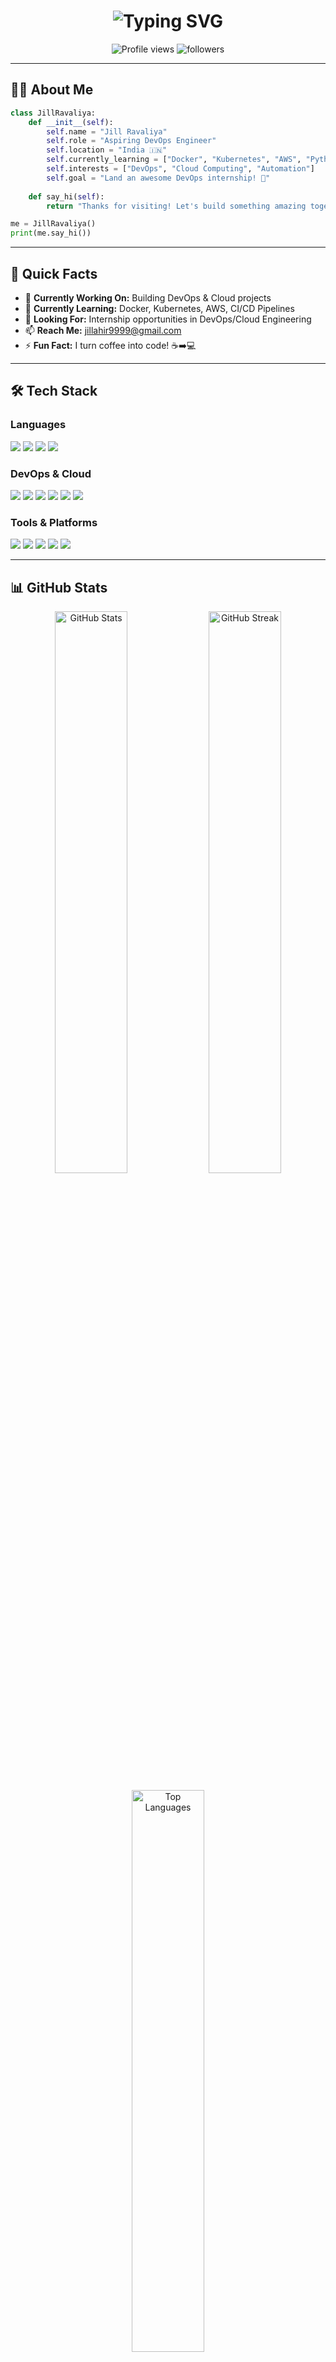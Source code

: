 <h1 align="center">
  <img src="https://readme-typing-svg.demolab.com?font=Fira+Code&weight=700&size=32&duration=3000&pause=1000&color=667EEA&center=true&vCenter=true&random=false&width=600&lines=Hi+%F0%9F%91%8B%2C+I'm+Jill+Ravaliya;Aspiring+DevOps+Engineer;Cloud+Enthusiast+%E2%98%81%EF%B8%8F;Always+Learning+%F0%9F%9A%80" alt="Typing SVG" />
</h1>

<p align="center">
  <img src="https://komarev.com/ghpvc/?username=jillravaliya&label=Profile%20Views&color=667eea&style=flat-square" alt="Profile views" />
  <img src="https://img.shields.io/github/followers/jillravaliya?label=Followers&style=flat-square&color=764ba2" alt="followers" />
</p>

-----

## 👨‍💻 About Me

```python
class JillRavaliya:
    def __init__(self):
        self.name = "Jill Ravaliya"
        self.role = "Aspiring DevOps Engineer"
        self.location = "India 🇮🇳"
        self.currently_learning = ["Docker", "Kubernetes", "AWS", "Python"]
        self.interests = ["DevOps", "Cloud Computing", "Automation"]
        self.goal = "Land an awesome DevOps internship! 🎯"
    
    def say_hi(self):
        return "Thanks for visiting! Let's build something amazing together 🚀"

me = JillRavaliya()
print(me.say_hi())
```

-----

## 🎯 Quick Facts

- 🔭 **Currently Working On:** Building DevOps & Cloud projects
- 🌱 **Currently Learning:** Docker, Kubernetes, AWS, CI/CD Pipelines
- 💼 **Looking For:** Internship opportunities in DevOps/Cloud Engineering
- 📫 **Reach Me:** jillahir9999@gmail.com
- ⚡ **Fun Fact:** I turn coffee into code! ☕➡️💻

-----

## 🛠️ Tech Stack

### **Languages**

<p>
  <img src="https://img.shields.io/badge/Python-3776AB?style=for-the-badge&logo=python&logoColor=white" />
  <img src="https://img.shields.io/badge/Bash-4EAA25?style=for-the-badge&logo=gnu-bash&logoColor=white" />
  <img src="https://img.shields.io/badge/JavaScript-F7DF1E?style=for-the-badge&logo=javascript&logoColor=black" />
  <img src="https://img.shields.io/badge/YAML-CB171E?style=for-the-badge&logo=yaml&logoColor=white" />
</p>

### **DevOps & Cloud**

<p>
  <img src="https://img.shields.io/badge/Docker-2496ED?style=for-the-badge&logo=docker&logoColor=white" />
  <img src="https://img.shields.io/badge/Kubernetes-326CE5?style=for-the-badge&logo=kubernetes&logoColor=white" />
  <img src="https://img.shields.io/badge/AWS-FF9900?style=for-the-badge&logo=amazonaws&logoColor=white" />
  <img src="https://img.shields.io/badge/Azure-0078D4?style=for-the-badge&logo=microsoftazure&logoColor=white" />
  <img src="https://img.shields.io/badge/Jenkins-D24939?style=for-the-badge&logo=jenkins&logoColor=white" />
  <img src="https://img.shields.io/badge/Terraform-7B42BC?style=for-the-badge&logo=terraform&logoColor=white" />
</p>

### **Tools & Platforms**

<p>
  <img src="https://img.shields.io/badge/Git-F05032?style=for-the-badge&logo=git&logoColor=white" />
  <img src="https://img.shields.io/badge/GitHub-181717?style=for-the-badge&logo=github&logoColor=white" />
  <img src="https://img.shields.io/badge/Linux-FCC624?style=for-the-badge&logo=linux&logoColor=black" />
  <img src="https://img.shields.io/badge/VS_Code-007ACC?style=for-the-badge&logo=visual-studio-code&logoColor=white" />
  <img src="https://img.shields.io/badge/Ansible-EE0000?style=for-the-badge&logo=ansible&logoColor=white" />
</p>

-----

## 📊 GitHub Stats

<p align="center">
  <img width="48%" src="https://github-readme-stats.vercel.app/api?username=jillravaliya&show_icons=true&theme=tokyonight&hide_border=true&count_private=true" alt="GitHub Stats" />
  <img width="48%" src="https://github-readme-streak-stats.herokuapp.com/?user=jillravaliya&theme=tokyonight&hide_border=true" alt="GitHub Streak" />
</p>

<p align="center">
  <img width="48%" src="https://github-readme-stats.vercel.app/api/top-langs/?username=jillravaliya&layout=compact&theme=tokyonight&hide_border=true" alt="Top Languages" />
</p>

-----

## 🏆 GitHub Trophies

<p align="center">
  <img src="https://github-profile-trophy.vercel.app/?username=jillravaliya&theme=tokyonight&no-frame=true&no-bg=false&margin-w=4&column=7" alt="Trophies" />
</p>

-----

## 📈 Contribution Graph

<p align="center">
  <img src="https://github-readme-activity-graph.vercel.app/graph?username=jillravaliya&theme=tokyo-night&hide_border=true&area=true" alt="Contribution Graph" />
</p>

-----

## 🚀 Featured Projects

<div align="center">

### 🔨 **Under Construction** 🔨

```
┌──────────────────────────────────────────┐
│  📦 Building awesome DevOps projects...  │
│  ⚙️  Stay tuned for updates!             │
│  ⭐ More coming soon!                    │
└──────────────────────────────────────────┘
```

**Working on:** Infrastructure automation, CI/CD pipelines, and cloud solutions!

</div>

-----

## 🌐 Connect With Me

<p align="center">
  <a href="https://jillravaliya.github.io" target="_blank">
    <img src="https://img.shields.io/badge/Portfolio-667eea?style=for-the-badge&logo=google-chrome&logoColor=white" alt="Portfolio" />
  </a>
  <a href="https://www.linkedin.com/in/jill-ravaliya-684a98264" target="_blank">
    <img src="https://img.shields.io/badge/LinkedIn-0077B5?style=for-the-badge&logo=linkedin&logoColor=white" alt="LinkedIn" />
  </a>
  <a href="mailto:jillahir9999@gmail.com">
    <img src="https://img.shields.io/badge/Gmail-D14836?style=for-the-badge&logo=gmail&logoColor=white" alt="Email" />
  </a>
  <a href="https://github.com/jillravaliya" target="_blank">
    <img src="https://img.shields.io/badge/GitHub-181717?style=for-the-badge&logo=github&logoColor=white" alt="GitHub" />
  </a>
</p>

-----

## 💼 Open to Opportunities

<div align="center">

**🎯 Actively seeking internships in:**

✨ DevOps Engineering  
✨ Cloud Computing  
✨ Site Reliability Engineering (SRE)  
✨ Infrastructure Automation

**📩 Have an opportunity? Let’s connect!**

</div>

-----

## 💡 Random Dev Quote

<p align="center">
  <img src="https://quotes-github-readme.vercel.app/api?type=horizontal&theme=tokyonight" alt="Dev Quote" />
</p>

-----

<div align="center">

### ⚡ *“The best way to predict the future is to create it.”*

**Made with 💜 by Jill Ravaliya**

</div>

-----

<p align="center">
  <img src="https://capsule-render.vercel.app/api?type=waving&color=gradient&customColorList=12&height=100&section=footer" />
</p>
